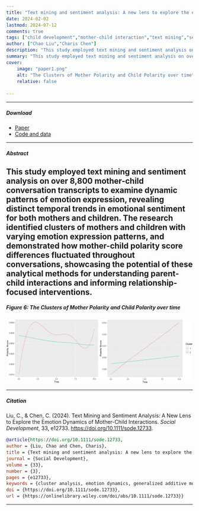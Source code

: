 ```yaml
---
title: "Text mining and sentiment analysis: A new lens to explore the emotion dynamics of mother-child interactions" 
date: 2024-02-02
lastmod: 2024-07-12
comments: true
tags: ["child development","mother-child interaction","text mining","sentiment analysis"]
author: ["Chao Liu","Charis Chen"]
description: "This study employed text mining and sentiment analysis on over 8,800 mother-child conversation transcripts to examine dynamic patterns of emotion expression, revealing distinct temporal trends in emotional sentiment for both mothers and children. The research identified clusters of mothers and children with varying emotion expression patterns, and demonstrated how mother-child polarity score differences fluctuated throughout conversations, showcasing the potential of these analytical methods for understanding parent-child interactions and informing relationship-focused interventions." 
summary: "This study employed text mining and sentiment analysis on over 8,800 mother-child conversation transcripts to examine dynamic patterns of emotion expression, revealing distinct temporal trends in emotional sentiment for both mothers and children. The research identified clusters of mothers and children with varying emotion expression patterns, and demonstrated how mother-child polarity score differences fluctuated throughout conversations, showcasing the potential of these analytical methods for understanding parent-child interactions and informing relationship-focused interventions."
cover:
    image: "paper1.png"
    alt: "The Clusters of Mother Polarity and Child Polarity over time"
    relative: false

---
```


---

##### Download

+ [Paper](https://onlinelibrary.wiley.com/doi/full/10.1111/sode.12733)
+ [Code and data](https://osf.io/?view_only=c96818e4b23348ceaa6db76081288d7c)

---

##### Abstract

This study employed text mining and sentiment analysis on over 8,800 mother-child conversation transcripts to examine dynamic patterns of emotion expression, revealing distinct temporal trends in emotional sentiment for both mothers and children. The research identified clusters of mothers and children with varying emotion expression patterns, and demonstrated how mother-child polarity score differences fluctuated throughout conversations, showcasing the potential of these analytical methods for understanding parent-child interactions and informing relationship-focused interventions.
---

##### Figure 6: The Clusters of Mother Polarity and Child Polarity over time 

![](paper1.png)

---

##### Citation

Liu, C., & Chen, C. (2024). Text Mining and Sentiment Analysis: A New Lens to Explore the Emotion Dynamics of Mother-Child Interactions. *Social Development*, 33, e12733. https://doi.org/10.1111/sode.12733.

```BibTeX
@article{https://doi.org/10.1111/sode.12733,
author = {Liu, Chao and Chen, Charis},
title = {Text mining and sentiment analysis: A new lens to explore the emotion dynamics of mother-child interactions},
journal = {Social Development},
volume = {33},
number = {3},
pages = {e12733},
keywords = {cluster analysis, emotion dynamics, generalized additive models, mother-child interactions, piecewise linear regression, sentiment analysis, text mining},
doi = {https://doi.org/10.1111/sode.12733},
url = {https://onlinelibrary.wiley.com/doi/abs/10.1111/sode.12733}}
```

---

